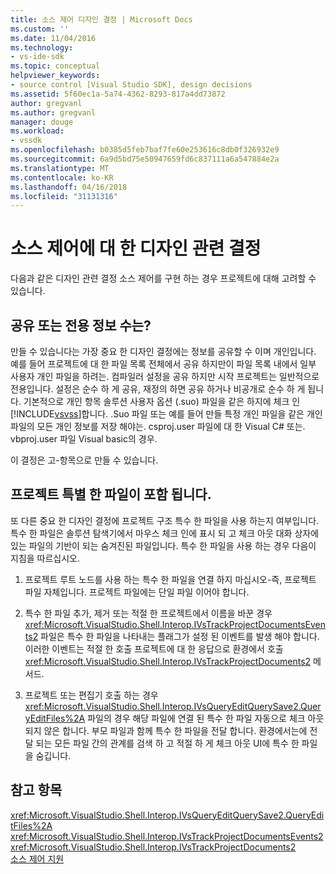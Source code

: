 ```yaml
---
title: 소스 제어 디자인 결정 | Microsoft Docs
ms.custom: ''
ms.date: 11/04/2016
ms.technology:
- vs-ide-sdk
ms.topic: conceptual
helpviewer_keywords:
- source control [Visual Studio SDK], design decisions
ms.assetid: 5f60ec1a-5a74-4362-8293-817a4dd73872
author: gregvanl
ms.author: gregvanl
manager: douge
ms.workload:
- vssdk
ms.openlocfilehash: b0385d5feb7baf7fe60e253616c8db0f326932e9
ms.sourcegitcommit: 6a9d5bd75e50947659fd6c837111a6a547884e2a
ms.translationtype: MT
ms.contentlocale: ko-KR
ms.lasthandoff: 04/16/2018
ms.locfileid: "31131316"
---
```

# <a name="source-control-design-decisions"></a>소스 제어에 대 한 디자인 관련 결정
다음과 같은 디자인 관련 결정 소스 제어를 구현 하는 경우 프로젝트에 대해 고려할 수 있습니다.  
  
## <a name="will-information-be-shared-or-private"></a>공유 또는 전용 정보 수는?  
 만들 수 있습니다는 가장 중요 한 디자인 결정에는 정보를 공유할 수 이며 개인입니다. 예를 들어 프로젝트에 대 한 파일 목록 전체에서 공유 하지만이 파일 목록 내에서 일부 사용자 개인 파일을 하려는. 컴파일러 설정을 공유 하지만 시작 프로젝트는 일반적으로 전용입니다. 설정은 순수 하 게 공유, 재정의 하면 공유 하거나 비공개로 순수 하 게 됩니다. 기본적으로 개인 항목 솔루션 사용자 옵션 (.suo) 파일을 같은 하지에 체크 인 [!INCLUDE[vsvss](../../extensibility/includes/vsvss_md.md)]합니다. .Suo 파일 또는 예를 들어 만들 특정 개인 파일을 같은 개인 파일의 모든 개인 정보를 저장 해야는. csproj.user 파일에 대 한 Visual C# 또는. vbproj.user 파일 Visual basic의 경우.  
  
 이 결정은 고-항목으로 만들 수 있습니다.  
  
## <a name="will-the-project-include-special-files"></a>프로젝트 특별 한 파일이 포함 됩니다.  
 또 다른 중요 한 디자인 결정에 프로젝트 구조 특수 한 파일을 사용 하는지 여부입니다. 특수 한 파일은 솔루션 탐색기에서 마우스 체크 인에 표시 되 고 체크 아웃 대화 상자에 있는 파일의 기반이 되는 숨겨진된 파일입니다. 특수 한 파일을 사용 하는 경우 다음이 지침을 따르십시오.  
  
1.  프로젝트 루트 노드를 사용 하는 특수 한 파일을 연결 하지 마십시오-즉, 프로젝트 파일 자체입니다. 프로젝트 파일에는 단일 파일 이어야 합니다.  
  
2.  특수 한 파일 추가, 제거 또는 적절 한 프로젝트에서 이름을 바꾼 경우 <xref:Microsoft.VisualStudio.Shell.Interop.IVsTrackProjectDocumentsEvents2> 파일은 특수 한 파일을 나타내는 플래그가 설정 된 이벤트를 발생 해야 합니다. 이러한 이벤트는 적절 한 호출 프로젝트에 대 한 응답으로 환경에서 호출 <xref:Microsoft.VisualStudio.Shell.Interop.IVsTrackProjectDocuments2> 메서드.  
  
3.  프로젝트 또는 편집기 호출 하는 경우 <xref:Microsoft.VisualStudio.Shell.Interop.IVsQueryEditQuerySave2.QueryEditFiles%2A> 파일의 경우 해당 파일에 연결 된 특수 한 파일 자동으로 체크 아웃 되지 않은 합니다. 부모 파일과 함께 특수 한 파일을 전달 합니다. 환경에서는에 전달 되는 모든 파일 간의 관계를 검색 하 고 적절 하 게 체크 아웃 UI에 특수 한 파일을 숨깁니다.  
  
## <a name="see-also"></a>참고 항목  
 <xref:Microsoft.VisualStudio.Shell.Interop.IVsQueryEditQuerySave2.QueryEditFiles%2A>   
 <xref:Microsoft.VisualStudio.Shell.Interop.IVsTrackProjectDocumentsEvents2>   
 <xref:Microsoft.VisualStudio.Shell.Interop.IVsTrackProjectDocuments2>   
 [소스 제어 지원](../../extensibility/internals/supporting-source-control.md)